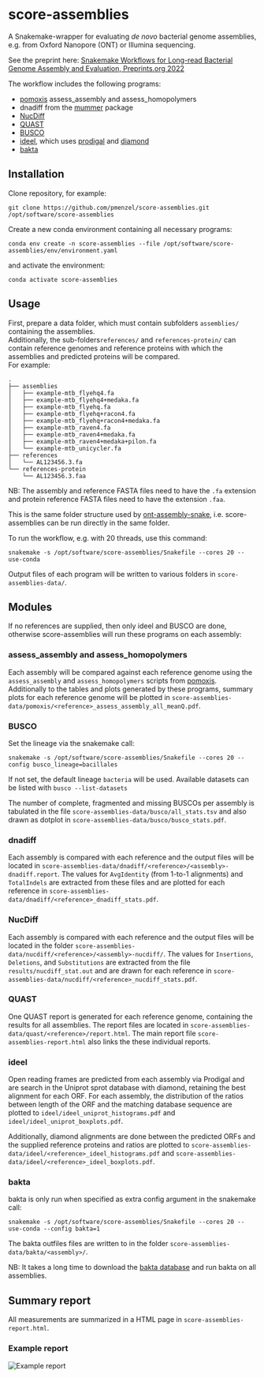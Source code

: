 # score-assemblies

A Snakemake-wrapper for evaluating *de novo* bacterial genome assemblies, e.g. from Oxford Nanopore (ONT) or Illumina sequencing.

See the preprint here: [Snakemake Workflows for Long-read Bacterial Genome Assembly and Evaluation, Preprints.org 2022](https://www.preprints.org/manuscript/202208.0191/v1)

The workflow includes the following programs:
* [pomoxis](https://github.com/nanoporetech/pomoxis) assess_assembly and assess_homopolymers
* dnadiff from the [mummer](https://mummer4.github.io/index.html) package
* [NucDiff](https://github.com/uio-cels/NucDiff/)
* [QUAST](http://quast.sourceforge.net/quast)
* [BUSCO](https://busco.ezlab.org/)
* [ideel](https://github.com/mw55309/ideel/), which uses [prodigal](https://github.com/hyattpd/Prodigal) and [diamond](https://github.com/bbuchfink/diamond)
* [bakta](https://github.com/oschwengers/bakta)

## Installation
Clone repository, for example:
```
git clone https://github.com/pmenzel/score-assemblies.git /opt/software/score-assemblies
```
Create a new conda environment containing all necessary programs:
```
conda env create -n score-assemblies --file /opt/software/score-assemblies/env/environment.yaml
```
and activate the environment:
```
conda activate score-assemblies
```

## Usage
First, prepare a data folder, which must contain subfolders `assemblies/` containing the
assemblies.  
Additionally, the sub-folders`references/` and `references-protein/` can contain reference genomes and reference proteins with which the assemblies and predicted proteins will be compared.  
For example:
```
.
├── assemblies
│   ├── example-mtb_flyehq4.fa
│   ├── example-mtb_flyehq4+medaka.fa
│   ├── example-mtb_flyehq.fa
│   ├── example-mtb_flyehq+racon4.fa
│   ├── example-mtb_flyehq+racon4+medaka.fa
│   ├── example-mtb_raven4.fa
│   ├── example-mtb_raven4+medaka.fa
│   ├── example-mtb_raven4+medaka+pilon.fa
│   └── example-mtb_unicycler.fa
├── references
│   └── AL123456.3.fa
└── references-protein
    └── AL123456.3.faa

```
NB: The assembly and reference FASTA files need to have the `.fa` extension and protein reference FASTA files need to have the extension `.faa`.

This is the same folder structure used by [ont-assembly-snake](https://github.com/pmenzel/ont-assembly-snake), i.e. score-assemblies can be run directly in the same folder.

To run the workflow, e.g. with 20 threads, use this command:
```
snakemake -s /opt/software/score-assemblies/Snakefile --cores 20 --use-conda
```


Output files of each program will be written to various folders in `score-assemblies-data/`.

## Modules
If no references are supplied, then only ideel and BUSCO are done, otherwise
score-assemblies will run these programs on each assembly:

### assess_assembly and assess_homopolymers
Each assembly will be compared against each reference genome using the
`assess_assembly` and `assess_homopolymers` scripts from
[pomoxis](https://github.com/nanoporetech/pomoxis).  Additionally to the tables
and plots generated by these programs, summary plots for each reference genome will be plotted
in `score-assemblies-data/pomoxis/<reference>_assess_assembly_all_meanQ.pdf`.

### BUSCO

Set the lineage via the snakemake call:
```
snakemake -s /opt/software/score-assemblies/Snakefile --cores 20 --config busco_lineage=bacillales
```
If not set, the default lineage `bacteria` will be used.
Available datasets can be listed with `busco --list-datasets`

The number of complete, fragmented and missing BUSCOs per assembly is tabulated in the file `score-assemblies-data/busco/all_stats.tsv` and also drawn as dotplot in `score-assemblies-data/busco/busco_stats.pdf`.

### dnadiff
Each assembly is compared with each reference and the output files will be
located in `score-assemblies-data/dnadiff/<reference>/<assembly>-dnadiff.report`.  The values for
`AvgIdentity` (from 1-to-1 alignments) and `TotalIndels` are extracted from these files and are plotted
for each reference in `score-assemblies-data/dnadiff/<reference>_dnadiff_stats.pdf`.

### NucDiff
Each assembly is compared with each reference and the output files will be
located in the folder `score-assemblies-data/nucdiff/<reference>/<assembly>-nucdiff/`.  The values for
`Insertions`, `Deletions`, and `Substitutions` are extracted from the file `results/nucdiff_stat.out` and are drawn
for each reference in `score-assemblies-data/nucdiff/<reference>_nucdiff_stats.pdf`.

### QUAST
One QUAST report is generated for each reference genome, containing the results for all assemblies.
The report files are located in `score-assemblies-data/quast/<reference>/report.html`.
The main report file `score-assemblies-report.html` also links the these individual reports.

### ideel
Open reading frames are predicted from each assembly via Prodigal and are
search in the Uniprot sprot database with diamond, retaining the best alignment
for each ORF. For each assembly, the distribution of the ratios between length
of the ORF and the matching database sequence are plotted to `ideel/ideel_uniprot_histograms.pdf` and `ideel/ideel_uniprot_boxplots.pdf`.

Additionally, diamond alignments are done between the predicted ORFs and the supplied reference proteins and ratios are plotted to
`score-assemblies-data/ideel/<reference>_ideel_histograms.pdf` and `score-assemblies-data/ideel/<reference>_ideel_boxplots.pdf`.

### bakta
bakta is only run when specified as extra config argument in the snakemake call:
```
snakemake -s /opt/software/score-assemblies/Snakefile --cores 20 --use-conda --config bakta=1
```
The bakta outfiles files are written to in the folder `score-assemblies-data/bakta/<assembly>/`.

NB: It takes a long time to download the [bakta database](https://zenodo.org/record/5961398) and run bakta on all assemblies.

## Summary report
All measurements are summarized in a HTML page in `score-assemblies-report.html`.

### Example report
![Example report](example/example-report.png?raw=true)


